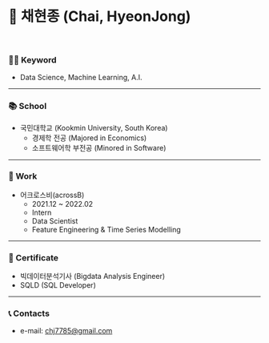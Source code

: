 # 🍕 채현종 (Chai, HyeonJong)
<br/>

### 🙋‍♂️ Keyword

- Data Science, Machine Learning, A.I.

---
### 📚 School
- 국민대학교 (Kookmin University, South Korea)
	- 경제학 전공 (Majored in Economics)
	- 소프트웨어학 부전공 (Minored in Software)

---
### 💼 Work

- 어크로스비(acrossB)
	- 2021.12 ~ 2022.02
  	- Intern
	- Data Scientist
 	- Feature Engineering & Time Series Modelling
    
---
### 📄 Certificate

- 빅데이터분석기사 (Bigdata Analysis Engineer)
- SQLD (SQL Developer)

---
### 📞 Contacts

- e-mail: chj7785@gmail.com
